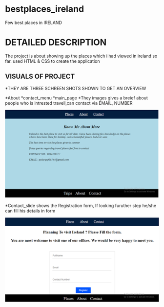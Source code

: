 # bestplaces_ireland #
Few best places in IRELAND

# DETAILED DESCRIPTION #

The project is about showing up the places which i had viewed in ireland so far. used HTML & CSS to create the application

## VISUALS OF PROJECT

*THEY ARE THREE SCHREEN SHOTS SHOWN TO GET AN OVERVIEW

  *About
  *contact_menu
  *main_page
*They images gives a breief about people who is intrested travell,can contact via EMAIL, NUMBER

![](About.png)

*Contact_slide shows the Registration form, If looking furuther step he/she can fill his details in form

![](contact_menu.png)
